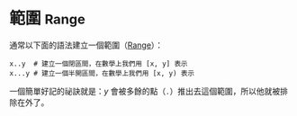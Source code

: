 # 範圍 <small>Range</small>

通常以下面的語法建立一個範圍（[Range](http://crystal-lang.org/api/Range.html)）：

```crystal
x..y  # 建立一個閉區間，在數學上我們用 [x, y] 表示
x...y # 建立一個半開區間，在數學上我們用 [x, y) 表示
```

一個簡單好記的祕訣就是：*y* 會被多餘的點（`.`）推出去這個範圍，所以他就被排除在外了。
